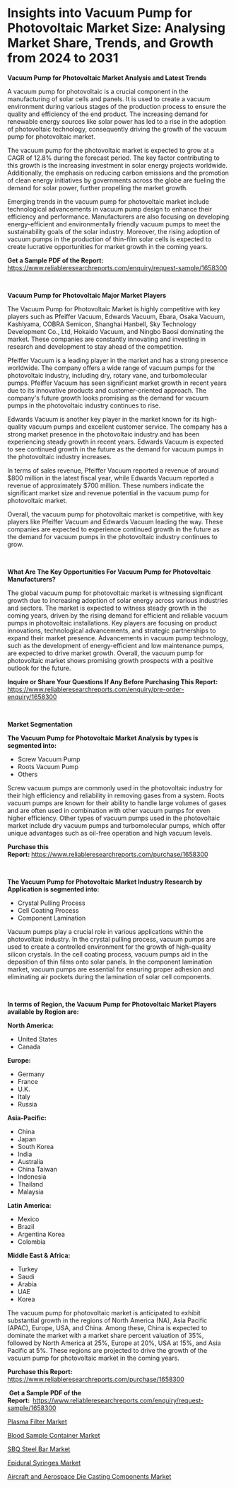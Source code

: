 <p><h1>Insights into Vacuum Pump for Photovoltaic Market Size: Analysing Market Share, Trends, and Growth from 2024 to 2031</h1></p><p><strong>Vacuum Pump for Photovoltaic Market Analysis and Latest Trends</strong></p>
<p><p>A vacuum pump for photovoltaic is a crucial component in the manufacturing of solar cells and panels. It is used to create a vacuum environment during various stages of the production process to ensure the quality and efficiency of the end product. The increasing demand for renewable energy sources like solar power has led to a rise in the adoption of photovoltaic technology, consequently driving the growth of the vacuum pump for photovoltaic market.</p><p>The vacuum pump for the photovoltaic market is expected to grow at a CAGR of 12.8% during the forecast period. The key factor contributing to this growth is the increasing investment in solar energy projects worldwide. Additionally, the emphasis on reducing carbon emissions and the promotion of clean energy initiatives by governments across the globe are fueling the demand for solar power, further propelling the market growth.</p><p>Emerging trends in the vacuum pump for photovoltaic market include technological advancements in vacuum pump design to enhance their efficiency and performance. Manufacturers are also focusing on developing energy-efficient and environmentally friendly vacuum pumps to meet the sustainability goals of the solar industry. Moreover, the rising adoption of vacuum pumps in the production of thin-film solar cells is expected to create lucrative opportunities for market growth in the coming years.</p></p>
<p><strong>Get a Sample PDF of the Report:&nbsp;</strong> <a href="https://www.reliableresearchreports.com/enquiry/request-sample/1658300">https://www.reliableresearchreports.com/enquiry/request-sample/1658300</a></p>
<p>&nbsp;</p>
<p><strong>Vacuum Pump for Photovoltaic Major Market Players</strong></p>
<p><p>The Vacuum Pump for Photovoltaic Market is highly competitive with key players such as Pfeiffer Vacuum, Edwards Vacuum, Ebara, Osaka Vacuum, Kashiyama, COBRA Semicon, Shanghai Hanbell, Sky Technology Development Co., Ltd, Hokaido Vacuum, and Ningbo Baosi dominating the market. These companies are constantly innovating and investing in research and development to stay ahead of the competition.</p><p>Pfeiffer Vacuum is a leading player in the market and has a strong presence worldwide. The company offers a wide range of vacuum pumps for the photovoltaic industry, including dry, rotary vane, and turbomolecular pumps. Pfeiffer Vacuum has seen significant market growth in recent years due to its innovative products and customer-oriented approach. The company's future growth looks promising as the demand for vacuum pumps in the photovoltaic industry continues to rise.</p><p>Edwards Vacuum is another key player in the market known for its high-quality vacuum pumps and excellent customer service. The company has a strong market presence in the photovoltaic industry and has been experiencing steady growth in recent years. Edwards Vacuum is expected to see continued growth in the future as the demand for vacuum pumps in the photovoltaic industry increases.</p><p>In terms of sales revenue, Pfeiffer Vacuum reported a revenue of around $800 million in the latest fiscal year, while Edwards Vacuum reported a revenue of approximately $700 million. These numbers indicate the significant market size and revenue potential in the vacuum pump for photovoltaic market.</p><p>Overall, the vacuum pump for photovoltaic market is competitive, with key players like Pfeiffer Vacuum and Edwards Vacuum leading the way. These companies are expected to experience continued growth in the future as the demand for vacuum pumps in the photovoltaic industry continues to grow.</p></p>
<p>&nbsp;</p>
<p><strong>What Are The Key Opportunities For Vacuum Pump for Photovoltaic Manufacturers?</strong></p>
<p><p>The global vacuum pump for photovoltaic market is witnessing significant growth due to increasing adoption of solar energy across various industries and sectors. The market is expected to witness steady growth in the coming years, driven by the rising demand for efficient and reliable vacuum pumps in photovoltaic installations. Key players are focusing on product innovations, technological advancements, and strategic partnerships to expand their market presence. Advancements in vacuum pump technology, such as the development of energy-efficient and low maintenance pumps, are expected to drive market growth. Overall, the vacuum pump for photovoltaic market shows promising growth prospects with a positive outlook for the future.</p></p>
<p><strong>Inquire or Share Your Questions If Any Before Purchasing This Report:</strong> <a href="https://www.reliableresearchreports.com/enquiry/pre-order-enquiry/1658300">https://www.reliableresearchreports.com/enquiry/pre-order-enquiry/1658300</a></p>
<p>&nbsp;</p>
<p><strong>Market Segmentation</strong></p>
<p><strong>The Vacuum Pump for Photovoltaic Market Analysis by types is segmented into:</strong></p>
<p><ul><li>Screw Vacuum Pump</li><li>Roots Vacuum Pump</li><li>Others</li></ul></p>
<p><p>Screw vacuum pumps are commonly used in the photovoltaic industry for their high efficiency and reliability in removing gases from a system. Roots vacuum pumps are known for their ability to handle large volumes of gases and are often used in combination with other vacuum pumps for even higher efficiency. Other types of vacuum pumps used in the photovoltaic market include dry vacuum pumps and turbomolecular pumps, which offer unique advantages such as oil-free operation and high vacuum levels.</p></p>
<p><strong>Purchase this Report:&nbsp;</strong><a href="https://www.reliableresearchreports.com/purchase/1658300">https://www.reliableresearchreports.com/purchase/1658300</a></p>
<p>&nbsp;</p>
<p><strong>The Vacuum Pump for Photovoltaic Market Industry Research by Application is segmented into:</strong></p>
<p><ul><li>Crystal Pulling Process</li><li>Cell Coating Process</li><li>Component Lamination</li></ul></p>
<p><p>Vacuum pumps play a crucial role in various applications within the photovoltaic industry. In the crystal pulling process, vacuum pumps are used to create a controlled environment for the growth of high-quality silicon crystals. In the cell coating process, vacuum pumps aid in the deposition of thin films onto solar panels. In the component lamination market, vacuum pumps are essential for ensuring proper adhesion and eliminating air pockets during the lamination of solar cell components.</p></p>
<p>&nbsp;</p>
<p><strong>In terms of Region, the Vacuum Pump for Photovoltaic Market Players available by Region are:</strong></p>
<p>
    <p> <strong> North America: </strong>
        <ul>
            <li>United States</li>
            <li>Canada</li>
        </ul>
        </p> 
    <p> <strong> Europe: </strong>
        <ul>
            <li>Germany</li>
            <li>France</li>
            <li>U.K.</li>
            <li>Italy</li>
            <li>Russia</li>
        </ul>
        </p> 
    <p> <strong> Asia-Pacific: </strong>
        <ul>
            <li>China</li>
            <li>Japan</li>
            <li>South Korea</li>
            <li>India</li>
            <li>Australia</li>
            <li>China Taiwan</li>
            <li>Indonesia</li>
            <li>Thailand</li>
            <li>Malaysia</li>
        </ul>
        </p> 
    <p> <strong> Latin America: </strong>
        <ul>
            <li>Mexico</li>
            <li>Brazil</li>
            <li>Argentina Korea</li>
            <li>Colombia</li>
        </ul>
        </p> 
    <p> <strong> Middle East & Africa: </strong>
        <ul>
            <li>Turkey</li>
            <li>Saudi</li>
            <li>Arabia</li>
            <li>UAE</li>
            <li>Korea</li>
        </ul>
    </p>
    </p>
<p><p>The vacuum pump for photovoltaic market is anticipated to exhibit substantial growth in the regions of North America (NA), Asia Pacific (APAC), Europe, USA, and China. Among these, China is expected to dominate the market with a market share percent valuation of 35%, followed by North America at 25%, Europe at 20%, USA at 15%, and Asia Pacific at 5%. These regions are projected to drive the growth of the vacuum pump for photovoltaic market in the coming years.</p></p>
<p><strong>Purchase this Report: </strong><a href="https://www.reliableresearchreports.com/purchase/1658300">https://www.reliableresearchreports.com/purchase/1658300</a></p>
<p>&nbsp;<strong>Get a Sample PDF of the Report:&nbsp;&nbsp;</strong><a href="https://www.reliableresearchreports.com/enquiry/request-sample/1658300">https://www.reliableresearchreports.com/enquiry/request-sample/1658300</a></p>
<p><strong></strong></p>
<p><p><a href="https://medium.com/@benjaminrice16/plasma-filter-market-trends-and-market-analysis-forecasted-for-period-2024-2031-bf9dbf171f4c">Plasma Filter Market</a></p><p><a href="https://medium.com/@benjaminrice16/blood-sample-container-market-size-market-outlook-and-market-forecast-2024-to-2031-41a9e1bcc711">Blood Sample Container Market</a></p><p><a href="https://github.com/lylyparadise/Market-Research-Report-List-1/blob/main/sbq-steel-bar-market.md">SBQ Steel Bar Market</a></p><p><a href="https://medium.com/@benjaminrice16/epidural-syringes-market-size-reveals-the-best-marketing-channels-in-global-industry-4ac82d8df8ab">Epidural Syringes Market</a></p><p><a href="https://github.com/johnbach50/Market-Research-Report-List-1/blob/main/aircraft-and-aerospace-die-casting-components-market.md">Aircraft and Aerospace Die Casting Components Market</a></p></p>